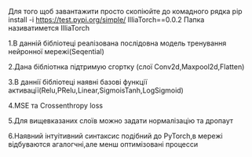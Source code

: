 Для того щоб завантажити просто скопіюйте до комадного рядка pip install -i https://test.pypi.org/simple/ IlliaTorch==0.0.2
Папка називатимется IlliaTorch

1.В данній бібліотеці реалізована послідовна модель тренування нейронної мережі(Seqential)

2.Дана бібліотнка підтримую сгортку (слої  Conv2d,Maxpool2d,Flatten)

3.В даннії бібліотеці наявні базові функції активації(Relu,PRelu,Linear,SigmoisTanh,LogSigmoid)

4.MSE та Crossenthropy loss

5.Для вищевказаних слоїв можно задати нормалізацію та дропаут

6.Наявний інтуітивний синтаксис подібний до PyTorch,в мережі відбуваются агалогчні,але менш оптимізовані процесси
